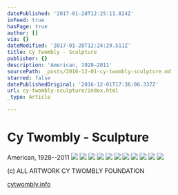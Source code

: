 ```yaml
---
datePublished: '2017-01-28T12:25:11.824Z'
inFeed: true
hasPage: true
author: []
via: {}
dateModified: '2017-01-28T12:24:29.511Z'
title: Cy Twombly - Sculpture
publisher: {}
description: 'American, 1928–2011'
sourcePath: _posts/2016-12-01-cy-twombly-sculpture.md
starred: false
datePublishedOriginal: '2016-12-01T17:36:06.337Z'
url: cy-twombly-sculpture/index.html
_type: Article

---
```

# Cy Twombly - Sculpture

American, 1928--2011
![](https://the-grid-user-content.s3-us-west-2.amazonaws.com/c37d8497-0682-4f06-be55-7ff540d55b77.jpg)
![](https://the-grid-user-content.s3-us-west-2.amazonaws.com/8db5bba7-e7b2-430f-a9b9-8c286d509a53.jpg)
![](https://the-grid-user-content.s3-us-west-2.amazonaws.com/7f90d73c-5333-4c24-b3ec-98e315f8de87.jpg)
![](https://the-grid-user-content.s3-us-west-2.amazonaws.com/a70656c7-ed47-4f90-ba57-bbc205cc169a.jpg)
![](https://the-grid-user-content.s3-us-west-2.amazonaws.com/98a101cf-425e-4343-843b-e1188f185b02.jpg)
![](https://the-grid-user-content.s3-us-west-2.amazonaws.com/adb61993-04f9-4bf0-9130-a203e6703c81.jpg)
![](https://the-grid-user-content.s3-us-west-2.amazonaws.com/a7808e1c-5890-4c5a-bda8-9351e3484946.jpg)
![](https://the-grid-user-content.s3-us-west-2.amazonaws.com/4dcd8afb-6fb6-48ce-86b2-d3bf80ac22a0.jpg)
![](https://the-grid-user-content.s3-us-west-2.amazonaws.com/5c2f3262-f03b-4d30-8add-cb06d9abbe4a.jpg)
![](https://the-grid-user-content.s3-us-west-2.amazonaws.com/8f7babe4-cccb-4aec-a4e7-02ad6a9a401e.jpg)
![](https://the-grid-user-content.s3-us-west-2.amazonaws.com/558d4f6e-4759-4805-a56a-03f9c082a6df.jpg)

(c) ALL ARTWORK CY TWOMBLY FOUNDATION

[cytwombly.info][0]

[0]: http://www.cytwombly.info/